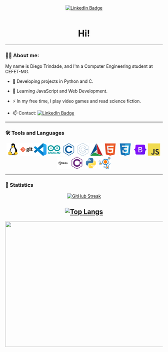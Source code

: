<div id="header" align="center">
  <div id="badges">
    <a href="https://www.linkedin.com/in/diegohat/">
      <img src="https://img.shields.io/badge/LinkedIn-blue?style=for-the-badge&logo=linkedin&logoColor=white" alt="LinkedIn Badge"/>
    </a>
  </div>
  <img src="https://komarev.com/ghpvc/?username=your-github-diegohat&style=flat-square&color=blue" alt=""/>
  <h1>Hi!</h1>
</div>

---

### 🧑‍💻 About me:

My name is Diego Trindade, and I'm a Computer Engineering student at CEFET-MG.

- :telescope: Developing projects in Python and C.

- :seedling: Learning JavaScript and Web Development.

- :zap: In my free time, I play video games and read science fiction.

- :mailbox: Contact: [![LinkedIn Badge](https://img.shields.io/badge/-Diego-blue?style=flat&logo=Linkedin&logoColor=white)](https://www.linkedin.com/in/diegohat/)

---

### 🛠️ Tools and Languages

<div id="tools" align="center">
  <img src="https://github.com/devicons/devicon/blob/master/icons/linux/linux-original.svg" title="Linux" alt="Linux" width="40" height="40"/>
  <img src="https://github.com/devicons/devicon/blob/master/icons/git/git-original-wordmark.svg" title="Git" alt="Git" width="40" height="40"/>
  <img src="https://github.com/devicons/devicon/blob/master/icons/vscode/vscode-original.svg" title="VSCode" alt="VSCode" width="40" height="40"/>
  <img src="https://github.com/devicons/devicon/blob/master/icons/arduino/arduino-original-wordmark.svg" title="Arduino" alt="Arduino" width="40" height="40"/>&nbsp;
  <img src="https://github.com/devicons/devicon/blob/master/icons/c/c-line.svg" title="C" alt="C" width="40" height="40"/>
  <img src="https://github.com/devicons/devicon/blob/master/icons/cplusplus/cplusplus-line.svg" title="C++" alt="C++" width="40" height="40"/>
  <img src="https://github.com/devicons/devicon/blob/master/icons/cmake/cmake-original.svg" title="CMake" alt="CMake" width="40" height="40"/>
  <img src="https://github.com/devicons/devicon/blob/master/icons/html5/html5-original.svg" title="HTML5" alt="HTML" width="40" height="40"/>&nbsp;
  <img src="https://github.com/devicons/devicon/blob/master/icons/css3/css3-original.svg"  title="CSS3" alt="CSS" width="40" height="40"/>&nbsp;
  <img src="https://github.com/devicons/devicon/blob/master/icons/bootstrap/bootstrap-original.svg" title="Bootstrap" alt="Bootstrap" width="40" height="40"/>
  <img src="https://github.com/devicons/devicon/blob/master/icons/javascript/javascript-original.svg" title="JavaScript" alt="JavaScript" width="40" height="40"/>&nbsp;
  <img src="https://github.com/devicons/devicon/blob/master/icons/unity/unity-original-wordmark.svg" title="Unity" alt="Unity" width="40" height="40"/>
  <img src="https://github.com/devicons/devicon/blob/master/icons/csharp/csharp-line.svg" title="C#" alt="C#" width="40" height="40"/>
  <img src="https://github.com/devicons/devicon/blob/master/icons/python/python-original.svg" title="Python" alt="Python" width="40" height="40"/>
  <img src="https://github.com/devicons/devicon/blob/master/icons/networkx/networkx-original.svg" title="Networkx" alt="Networkx" width="40" height="40"/>
</div>

---

### 🚀 Statistics

<div id="footer" align="center">
  
[![GitHub Streak](http://github-readme-streak-stats.herokuapp.com?user=diegohat&theme=dark&background=000000)](https://git.io/streak-stats)

[![Top Langs](https://github-readme-stats.vercel.app/api/top-langs/?username=diegohat&layout=compact&theme=vision-friendly-dark)](https://github.com/anuraghazra/github-readme-stats)
---
  <img src="https://media.giphy.com/media/3owvKgRjmrtgJikO7C/giphy.gif" width="900" height="400"/>
</div>
